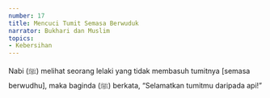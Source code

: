```yaml
---
number: 17
title: Mencuci Tumit Semasa Berwuduk
narrator: Bukhari dan Muslim
topics:
- Kebersihan
---
```


Nabi (ﷺ) melihat seorang lelaki yang tidak membasuh tumitnya [semasa berwudhu], maka baginda (ﷺ) berkata, “Selamatkan tumitmu daripada api!”
